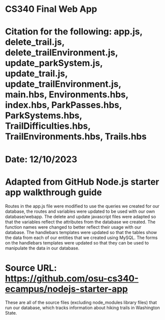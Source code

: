 # CS340 Final Web App

# Citation for the following: app.js, delete_trail.js, delete_trailEnvironment.js, update_parkSystem.js, update_trail.js, update_trailEnvironment.js, main.hbs, Environments.hbs, index.hbs, ParkPasses.hbs, ParkSystems.hbs, TrailDifficulties.hbs, TrailEnvironments.hbs, Trails.hbs
# Date: 12/10/2023
# Adapted from GitHub Node.js starter app walkthrough guide
Routes in the app.js file were modified to use the queries we created for our database, the routes and variables were updated to be used with our own database/webapp. The delete and update javascript files were adapted so that the variables reflect the attributes
from the database we created. The function names were changed to better reflect their usage with our database. The handlebars templates were updated so that the tables show the data from each of our entities that we created using MySQL. The forms on the handlebars
templates were updated so that they can be used to manipulate the data in our database. 
# Source URL: https://github.com/osu-cs340-ecampus/nodejs-starter-app

These are all of the source files (excluding node_modules library files) that run our database, which tracks information about hiking trails in Washington State.
